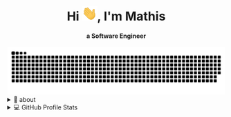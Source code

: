 <div align="center">
  
<h1 align="center">Hi <img width="35" src="https://github.com/1999AZZAR/1999AZZAR/blob/main/resources/img/waving.gif" />, I'm Mathis</h1>
<h4 align="center"> a Software Engineer</h4>
</div>

<div align="center">
  <img  src="https://github.com/1999AZZAR/1999AZZAR/blob/main/resources/img/grid-snake.svg" />
</div>

<details>
  <summary>🧮 about</summary>
  <div>
  <ul>
    <li>🔭 I’m currently working as an analyst consultant</li>
    <li>🌱 I’m currently learning remote development with Gitpod</li>
    <li>😄 Pronouns: he/him</li>
  </ul>
    </div>
</details>

<details> 
  <summary>💻 GitHub Profile Stats</summary>
  <div>
    <h2 align="center"> 📊 Github stats </h2>
      <br/>
        <p align="center">
          <a href="https://github.com/matcharr/">
          <img src="https://github-readme-stats.vercel.app/api/top-langs?username=matcharr&layout=compact&theme=calm&show_icons=true&hide=html,ruby,css" alt="matcharr :: Top Langs" /></a>
        </p>
        <p align="center">
          <a href="https://github.com/matcharr/">
          <img width="49.5%" src="https://github-readme-stats.vercel.app/api?username=matcharr&theme=calm&show_icons=true"/>
          <img width="49.5%" src="https://github-readme-streak-stats.herokuapp.com/?user=matcharr&theme=calm" />
          </a>
       </p>
  </div>    
</details>
